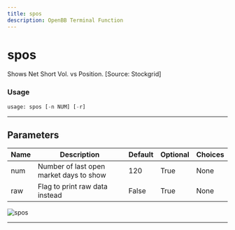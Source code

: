 ```yaml
---
title: spos
description: OpenBB Terminal Function
---
```


# spos

Shows Net Short Vol. vs Position. [Source: Stockgrid]

### Usage

```python
usage: spos [-n NUM] [-r]
```

---

## Parameters

| Name | Description | Default | Optional | Choices |
| ---- | ----------- | ------- | -------- | ------- |
| num | Number of last open market days to show | 120 | True | None |
| raw | Flag to print raw data instead | False | True | None |
![spos](https://user-images.githubusercontent.com/46355364/154101511-fd2d65e9-69a6-46f3-aa78-77c032c6900d.png)

---

